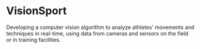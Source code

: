 # VisionSport
Developing a computer vision algorithm to analyze athletes' movements and techniques in real-time, using data from cameras and sensors on the field or in training facilities.
